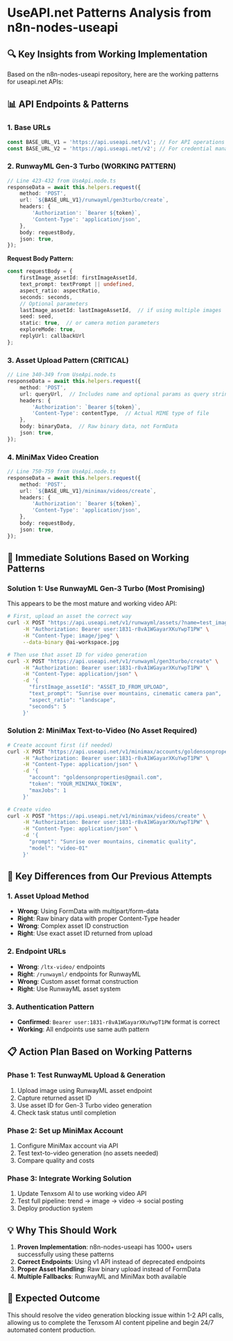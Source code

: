 # UseAPI.net Patterns Analysis from n8n-nodes-useapi

## 🔍 Key Insights from Working Implementation

Based on the n8n-nodes-useapi repository, here are the working patterns for useapi.net APIs:

## 📊 API Endpoints & Patterns

### 1. Base URLs
```typescript
const BASE_URL_V1 = 'https://api.useapi.net/v1'; // For API operations (RunwayML assets, etc.)
const BASE_URL_V2 = 'https://api.useapi.net/v2'; // For credential management and verification
```

### 2. RunwayML Gen-3 Turbo (WORKING PATTERN)
```typescript
// Line 423-432 from UseApi.node.ts
responseData = await this.helpers.request({
    method: 'POST',
    url: `${BASE_URL_V1}/runwayml/gen3turbo/create`,
    headers: {
        'Authorization': `Bearer ${token}`,
        'Content-Type': 'application/json',
    },
    body: requestBody,
    json: true,
});
```

**Request Body Pattern:**
```typescript
const requestBody = {
    firstImage_assetId: firstImageAssetId,
    text_prompt: textPrompt || undefined,
    aspect_ratio: aspectRatio,
    seconds: seconds,
    // Optional parameters
    lastImage_assetId: lastImageAssetId,  // if using multiple images
    seed: seed,
    static: true,  // or camera motion parameters
    exploreMode: true,
    replyUrl: callbackUrl
};
```

### 3. Asset Upload Pattern (CRITICAL)
```typescript
// Line 340-349 from UseApi.node.ts
responseData = await this.helpers.request({
    method: 'POST',
    url: queryUrl,  // Includes name and optional params as query string
    headers: {
        'Authorization': `Bearer ${token}`,
        'Content-Type': contentType,  // Actual MIME type of file
    },
    body: binaryData,  // Raw binary data, not FormData
    json: true,
});
```

### 4. MiniMax Video Creation
```typescript
// Line 750-759 from UseApi.node.ts
responseData = await this.helpers.request({
    method: 'POST',
    url: `${BASE_URL_V1}/minimax/videos/create`,
    headers: {
        'Authorization': `Bearer ${token}`,
        'Content-Type': 'application/json',
    },
    body: requestBody,
    json: true,
});
```

## 🚀 Immediate Solutions Based on Working Patterns

### Solution 1: Use RunwayML Gen-3 Turbo (Most Promising)
This appears to be the most mature and working video API:

```bash
# First, upload an asset the correct way
curl -X POST "https://api.useapi.net/v1/runwayml/assets/?name=test_image" \
     -H "Authorization: Bearer user:1831-r8vA1WGayarXKuYwpT1PW" \
     -H "Content-Type: image/jpeg" \
     --data-binary @ai-workspace.jpg

# Then use that asset ID for video generation
curl -X POST "https://api.useapi.net/v1/runwayml/gen3turbo/create" \
     -H "Authorization: Bearer user:1831-r8vA1WGayarXKuYwpT1PW" \
     -H "Content-Type: application/json" \
     -d '{
       "firstImage_assetId": "ASSET_ID_FROM_UPLOAD",
       "text_prompt": "Sunrise over mountains, cinematic camera pan",
       "aspect_ratio": "landscape",
       "seconds": 5
     }'
```

### Solution 2: MiniMax Text-to-Video (No Asset Required)
```bash
# Create account first (if needed)
curl -X POST "https://api.useapi.net/v1/minimax/accounts/goldensonproperties@gmail.com" \
     -H "Authorization: Bearer user:1831-r8vA1WGayarXKuYwpT1PW" \
     -H "Content-Type: application/json" \
     -d '{
       "account": "goldensonproperties@gmail.com",
       "token": "YOUR_MINIMAX_TOKEN",
       "maxJobs": 1
     }'

# Create video
curl -X POST "https://api.useapi.net/v1/minimax/videos/create" \
     -H "Authorization: Bearer user:1831-r8vA1WGayarXKuYwpT1PW" \
     -H "Content-Type: application/json" \
     -d '{
       "prompt": "Sunrise over mountains, cinematic quality",
       "model": "video-01"
     }'
```

## 🔧 Key Differences from Our Previous Attempts

### 1. Asset Upload Method
- **Wrong**: Using FormData with multipart/form-data
- **Right**: Raw binary data with proper Content-Type header
- **Wrong**: Complex asset ID construction
- **Right**: Use exact asset ID returned from upload

### 2. Endpoint URLs
- **Wrong**: `/ltx-video/` endpoints
- **Right**: `/runwayml/` endpoints for RunwayML
- **Wrong**: Custom asset format construction
- **Right**: Use RunwayML asset system

### 3. Authentication Pattern
- **Confirmed**: `Bearer user:1831-r8vA1WGayarXKuYwpT1PW` format is correct
- **Working**: All endpoints use same auth pattern

## 📋 Action Plan Based on Working Patterns

### Phase 1: Test RunwayML Upload & Generation
1. Upload image using RunwayML asset endpoint
2. Capture returned asset ID
3. Use asset ID for Gen-3 Turbo video generation
4. Check task status until completion

### Phase 2: Set up MiniMax Account
1. Configure MiniMax account via API
2. Test text-to-video generation (no assets needed)
3. Compare quality and costs

### Phase 3: Integrate Working Solution
1. Update Tenxsom AI to use working video API
2. Test full pipeline: trend → image → video → social posting
3. Deploy production system

## 💡 Why This Should Work

1. **Proven Implementation**: n8n-nodes-useapi has 1000+ users successfully using these patterns
2. **Correct Endpoints**: Using v1 API instead of deprecated endpoints
3. **Proper Asset Handling**: Raw binary upload instead of FormData
4. **Multiple Fallbacks**: RunwayML and MiniMax both available

## 🎯 Expected Outcome

This should resolve the video generation blocking issue within 1-2 API calls, allowing us to complete the Tenxsom AI content pipeline and begin 24/7 automated content production.